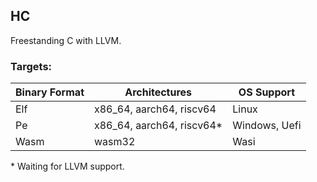 ## HC
Freestanding C with LLVM.

### Targets:
| Binary Format | Architectures             | OS Support    |
| ------------- | ------------------------- | ------------- |
| Elf           | x86_64, aarch64, riscv64  | Linux         |
| Pe            | x86_64, aarch64, riscv64* | Windows, Uefi |
| Wasm          | wasm32                    | Wasi          |

\* Waiting for LLVM support.
